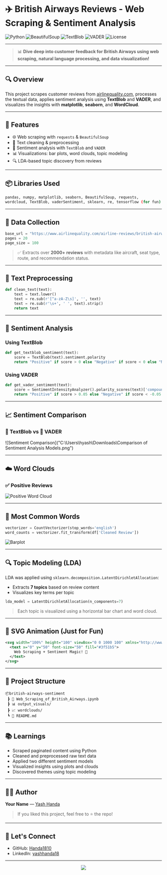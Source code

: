 # ✈️ British Airways Reviews - Web Scraping & Sentiment Analysis

![Python](https://img.shields.io/badge/Python-3.9-blue.svg)
![BeautifulSoup](https://img.shields.io/badge/Library-BeautifulSoup-brightgreen.svg)
![TextBlob](https://img.shields.io/badge/NLP-TextBlob-yellow.svg)
![VADER](https://img.shields.io/badge/NLP-VADER-red.svg)
![License](https://img.shields.io/badge/License-MIT-lightgrey.svg)

---

> 📊 **Dive deep into customer feedback for British Airways using web scraping, natural language processing, and data visualization!**

---

## 🔍 Overview

This project scrapes customer reviews from [airlinequality.com](https://www.airlinequality.com/airline-reviews/british-airways), processes the textual data, applies sentiment analysis using **TextBlob** and **VADER**, and visualizes the insights with **matplotlib**, **seaborn**, and **WordCloud**.

---

## 🚀 Features

* 🌐 Web scraping with `requests` & `BeautifulSoup`
* 🧹 Text cleaning & preprocessing
* 💬 Sentiment analysis with `TextBlob` and `VADER`
* 📊 Visualizations: bar plots, word clouds, topic modeling
* 🔍 LDA-based topic discovery from reviews

---

## 📦 Libraries Used

```bash
pandas, numpy, matplotlib, seaborn, BeautifulSoup, requests,
wordcloud, TextBlob, vaderSentiment, sklearn, re, tensorflow (for fun)
```

---

## 🧾 Data Collection

```python
base_url = "https://www.airlinequality.com/airline-reviews/british-airways"
pages = 20
page_size = 100
```

> ✅ Extracts over **2000+ reviews** with metadata like aircraft, seat type, route, and recommendation status.

---

## 🧹 Text Preprocessing

```python
def clean_text(text):
    text = text.lower()
    text = re.sub(r'[^a-zA-Z\s]', '', text)
    text = re.sub(r'\s+', ' ', text).strip()
    return text
```

---

## 🧠 Sentiment Analysis

### Using TextBlob

```python
def get_textblob_sentiment(text):
    score = TextBlob(text).sentiment.polarity
    return "Positive" if score > 0 else "Negative" if score < 0 else "Neutral"
```

### Using VADER

```python
def get_vader_sentiment(text):
    score = SentimentIntensityAnalyzer().polarity_scores(text)['compound']
    return "Positive" if score > 0.05 else "Negative" if score < -0.05 else "Neutral"
```

---

## 📈 Sentiment Comparison

### 🔷 TextBlob vs 🔶 VADER

![Sentiment Comparison]("C:\Users\hyash\Downloads\Comparison of Sentiment Analysis Models.png")

---

## ☁️ Word Clouds

### ✅ Positive Reviews

![Positive Word Cloud](path/to/your/wordcloud_positive.png)

---

## 📌 Most Common Words

```python
vectorizer = CountVectorizer(stop_words='english')
word_counts = vectorizer.fit_transform(df['Cleaned Review'])
```

![Barplot](path/to/your/common_words_barplot.png)

---

## 🔍 Topic Modeling (LDA)

LDA was applied using `sklearn.decomposition.LatentDirichletAllocation`:

* Extracts **7 topics** based on review content
* Visualizes key terms per topic

```python
lda_model = LatentDirichletAllocation(n_components=7)
```

> Each topic is visualized using a horizontal bar chart and word cloud.

---

## 🎨 SVG Animation (Just for Fun)

```svg
<svg width="100%" height="100" viewBox="0 0 1000 100" xmlns="http://www.w3.org/2000/svg">
  <text x="0" y="50" font-size="50" fill="#3f51b5">
    Web Scraping + Sentiment Magic! 🚀
  </text>
</svg>
```

---

## 📁 Project Structure

```
📦british-airways-sentiment
 ┣ 📄 Web_Scraping_of_British_Airways.ipynb
 ┣ 📊 output_visuals/
 ┣ 📈 wordclouds/
 ┗ 📘 README.md
```

---

## 📚 Learnings

* Scraped paginated content using Python
* Cleaned and preprocessed raw text data
* Applied two different sentiment models
* Visualized insights using plots and clouds
* Discovered themes using topic modeling

---

## 👨‍💻 Author

**Your Name** — [Yash Handa](https://github.com/Handa1810)

> If you liked this project, feel free to ⭐ the repo!

---

## 🤝 Let's Connect

* GitHub: [Handa1810](https://github.com/Handa1810)
* LinkedIn: [yashhanda18](https://linkedin.com/in/yashhanda18)

---

<p align="center">
  <img src="https://readme-typing-svg.herokuapp.com?font=Fira+Code&duration=2500&pause=1000&color=3F51B5&center=true&width=435&lines=Thanks+for+visiting!;Happy+Scraping+%26+Analyzing!"/>
</p>
